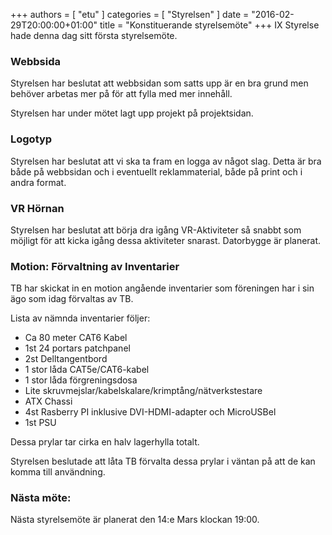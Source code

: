 +++
authors = [ "etu" ]
categories = [ "Styrelsen" ]
date = "2016-02-29T20:00:00+01:00"
title = "Konstituerande styrelsemöte"
+++
IX Styrelse hade denna dag sitt första styrelsemöte.

### Webbsida
Styrelsen har beslutat att webbsidan som satts upp är en bra grund men behöver
arbetas mer på för att fylla med mer innehåll.

Styrelsen har under mötet lagt upp projekt på projektsidan.

### Logotyp
Styrelsen har beslutat att vi ska ta fram en logga av något slag. Detta är bra
både på webbsidan och i eventuellt reklammaterial, både på print och i andra
format.

### VR Hörnan
Styrelsen har beslutat att börja dra igång VR-Aktiviteter så snabbt som möjligt
för att kicka igång dessa aktiviteter snarast. Datorbygge är planerat.

### Motion: Förvaltning av Inventarier
TB har skickat in en motion angående inventarier som föreningen har i sin ägo
som idag förvaltas av TB.

Lista av nämnda inventarier följer:

 - Ca 80 meter CAT6 Kabel
 - 1st 24 portars patchpanel
 - 2st Delltangentbord
 - 1 stor låda CAT5e/CAT6-kabel
 - 1 stor låda förgreningsdosa
 - Lite skruvmejslar/kabelskalare/krimptång/nätverkstestare
 - ATX Chassi
 - 4st Rasberry PI inklusive DVI-HDMI-adapter och MicroUSBel
 - 1st PSU

Dessa prylar tar cirka en halv lagerhylla totalt.

Styrelsen beslutade att låta TB förvalta dessa prylar i väntan på att de
kan komma till användning.

### Nästa möte:
Nästa styrelsemöte är planerat den 14:e Mars klockan 19:00.
